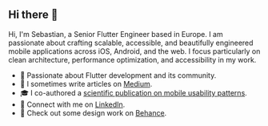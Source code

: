 ## Hi there 👋

Hi, 
I'm Sebastian, a Senior Flutter Engineer based in Europe. I am passionate about crafting scalable, accessible, and beautifully engineered mobile applications across iOS, Android, and the web. I focus particularly on clean architecture, performance optimization, and accessibility in my work.

*   💙 Passionate about Flutter development and its community.
*   📝 I sometimes write articles on [Medium](https://medium.com/@sebastian.waloszek.95).
*   🎓 I co-authored a [scientific publication on mobile usability patterns](https://link.springer.com/chapter/10.1007/978-3-030-63007-2_70).
*   🔗 Connect with me on [LinkedIn](https://www.linkedin.com/in/sebastian-waloszek-418778108/).
*   🎨 Check out some design work on [Behance](https://www.behance.net/sebastiwalosze).
